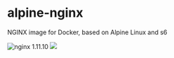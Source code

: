 # alpine-nginx
NGINX image for Docker, based on Alpine Linux and s6

![nginx 1.11.10](https://img.shields.io/badge/nginx-1.11.10-brightgreen.svg?style=flat-square) [![](https://badge.imagelayers.io/ej52/alpine-nginx:latest.svg)](https://imagelayers.io/?images=ej52/alpine-nginx:latest)
